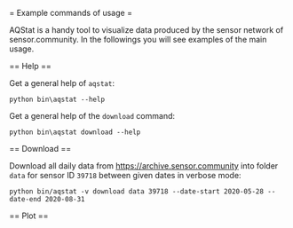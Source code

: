 = Example commands of usage =

AQStat is a handy tool to visualize data produced by the sensor network of sensor.community. In the followings you will see examples of the main usage.

== Help ==

Get a general help of `aqstat`:

```
python bin\aqstat --help
```

Get a general help of the `download` command:

```
python bin\aqstat download --help
```

== Download ==

Download all daily data from https://archive.sensor.community into folder `data`
for sensor ID `39718` between given dates in verbose mode:

```
python bin/aqstat -v download data 39718 --date-start 2020-05-28 --date-end 2020-08-31
```

== Plot ==


